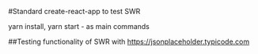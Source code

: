 #Standard create-react-app to test SWR

yarn install, yarn start - as main commands

##Testing functionality of SWR with https://jsonplaceholder.typicode.com
